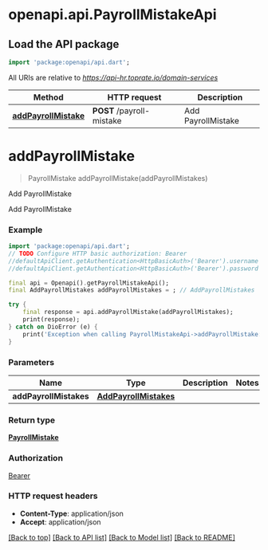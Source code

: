 # openapi.api.PayrollMistakeApi

## Load the API package
```dart
import 'package:openapi/api.dart';
```

All URIs are relative to *https://api-hr.toprate.io/domain-services*

Method | HTTP request | Description
------------- | ------------- | -------------
[**addPayrollMistake**](PayrollMistakeApi.md#addpayrollmistake) | **POST** /payroll-mistake | Add PayrollMistake


# **addPayrollMistake**
> PayrollMistake addPayrollMistake(addPayrollMistakes)

Add PayrollMistake

Add PayrollMistake

### Example
```dart
import 'package:openapi/api.dart';
// TODO Configure HTTP basic authorization: Bearer
//defaultApiClient.getAuthentication<HttpBasicAuth>('Bearer').username = 'YOUR_USERNAME'
//defaultApiClient.getAuthentication<HttpBasicAuth>('Bearer').password = 'YOUR_PASSWORD';

final api = Openapi().getPayrollMistakeApi();
final AddPayrollMistakes addPayrollMistakes = ; // AddPayrollMistakes | 

try {
    final response = api.addPayrollMistake(addPayrollMistakes);
    print(response);
} catch on DioError (e) {
    print('Exception when calling PayrollMistakeApi->addPayrollMistake: $e\n');
}
```

### Parameters

Name | Type | Description  | Notes
------------- | ------------- | ------------- | -------------
 **addPayrollMistakes** | [**AddPayrollMistakes**](AddPayrollMistakes.md)|  | 

### Return type

[**PayrollMistake**](PayrollMistake.md)

### Authorization

[Bearer](../README.md#Bearer)

### HTTP request headers

 - **Content-Type**: application/json
 - **Accept**: application/json

[[Back to top]](#) [[Back to API list]](../README.md#documentation-for-api-endpoints) [[Back to Model list]](../README.md#documentation-for-models) [[Back to README]](../README.md)

